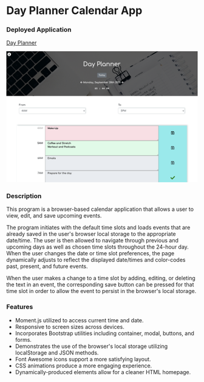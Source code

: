 # Day Planner Calendar App

### Deployed Application 

[Day Planner](https://mhans003.github.io/calendarapp/)

![Screenshot of Day Planner](./assets/images/appshot.jpg)

### Description 

This program is a browser-based calendar application that allows a user to view, edit, and save upcoming events. 

The program initiates with the default time slots and loads events that are already saved in the user's browser local storage to the appropriate date/time. The user is then allowed to navigate through previous and upcoming days as well as chosen time slots throughout the 24-hour day. When the user changes the date or time slot preferences, the page dynamically adjusts to reflect the displayed date/times and color-codes past, present, and future events. 

When the user makes a change to a time slot by adding, editing, or deleting the text in an event, the corresponding save button can be pressed for that time slot in order to allow the event to persist in the browser's local storage.  

### Features

* Moment.js utilized to access current time and date. 
* Responsive to screen sizes across devices. 
* Incorporates Bootstrap utilities including container, modal, buttons, and forms. 
* Demonstrates the use of the browser's local storage utilizing localStorage and JSON methods. 
* Font Awesome icons support a more satisfying layout. 
* CSS animations produce a more engaging experience. 
* Dynamically-produced elements allow for a cleaner HTML homepage. 

